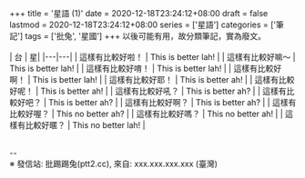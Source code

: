 +++
title = '星語 (1)'
date = 2020-12-18T23:24:12+08:00
draft = false
lastmod = 2020-12-18T23:24:12+08:00
series = ['星語']
categories = ['筆記']
tags = ['批兔', '星國']
+++
以後可能有用，故分類筆記，實為廢文。<br>
<br>
| 台 |                星|
|---|---|
| 這樣有比較好啦！ | This is better lah! |
| 這樣有比較好嘛～ | This is better lah! |
| 這樣有比較好唷！ | This is better lah! |
| 這樣有比較好啊！ | This is better lah! |
| 這樣有比較好耶！ | This is better ah! |
| 這樣有比較好呢！ | This is better ah! |
| 這樣有比較好吼？ | This is better ah? |
| 這樣有比較好吧？ | This is better ah? |
| 這樣有比較好啊？ | This is better ah? |
| 這樣有比較好喔？ | This no better ah? |
| 這樣有比較好嗎？ | This no better ah! |
| 這樣有比較好暱？ | This no better lah! |

<br>
--<br>
※ 發信站: 批踢踢兔(ptt2.cc), 來自: xxx.xxx.xxx.xxx (臺灣)<br>
